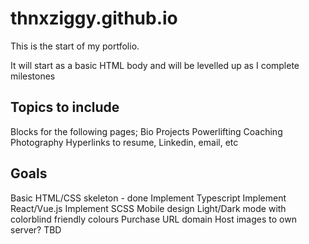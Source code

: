 # thnxziggy.github.io

This is the start of my portfolio. 

It will start as a basic HTML body and will be levelled up as I complete milestones

## Topics to include

  Blocks for the following pages;
    Bio
    Projects
    Powerlifting Coaching
    Photography
  Hyperlinks to resume, Linkedin, email, etc
  

## Goals

  Basic HTML/CSS skeleton - done
  Implement Typescript
  Implement React/Vue.js
  Implement SCSS
  Mobile design
  Light/Dark mode with colorblind friendly colours
  Purchase URL domain
  Host images to own server?
  TBD
